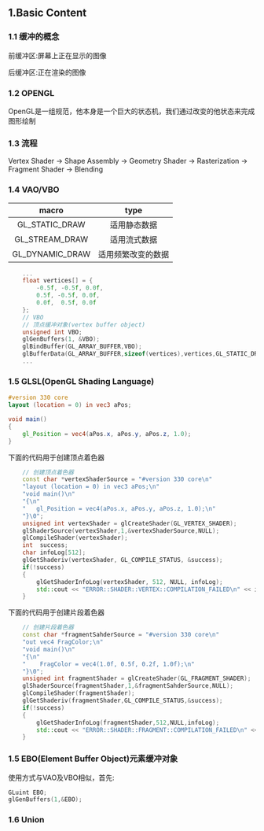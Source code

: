 ## 1.Basic Content
### 1.1 缓冲的概念
前缓冲区:屏幕上正在显示的图像

后缓冲区:正在渲染的图像
### 1.2 OPENGL
OpenGL是一组规范，他本身是一个巨大的状态机，我们通过改变的他状态来完成图形绘制

### 1.3 流程

Vertex Shader -> Shape Assembly -> Geometry Shader -> Rasterization -> Fragment Shader -> Blending

### 1.4 VAO/VBO
|      macro      |        type        |
| :-------------: | :----------------: |
| GL_STATIC_DRAW  |    适用静态数据    |
| GL_STREAM_DRAW  |    适用流式数据    |
| GL_DYNAMIC_DRAW | 适用频繁改变的数据 |

```cpp
    ...
    float vertices[] = {
        -0.5f, -0.5f, 0.0f,
        0.5f, -0.5f, 0.0f,
        0.0f,  0.5f, 0.0f
    };
    // VBO
    // 顶点缓冲对象(vertex buffer object)
    unsigned int VBO;
    glGenBuffers(1, &VBO);
    glBindBuffer(GL_ARRAY_BUFFER,VBO);
    glBufferData(GL_ARRAY_BUFFER,sizeof(vertices),vertices,GL_STATIC_DRAW);
    ...
```

### 1.5 GLSL(OpenGL Shading Language)
```glsl
#version 330 core
layout (location = 0) in vec3 aPos;

void main()
{
    gl_Position = vec4(aPos.x, aPos.y, aPos.z, 1.0);
}
```
下面的代码用于创建顶点着色器
```cpp
    // 创建顶点着色器
    const char *vertexShaderSource = "#version 330 core\n"
    "layout (location = 0) in vec3 aPos;\n"
    "void main()\n"
    "{\n"
    "   gl_Position = vec4(aPos.x, aPos.y, aPos.z, 1.0);\n"
    "}\0";
    unsigned int vertexShader = glCreateShader(GL_VERTEX_SHADER);
    glShaderSource(vertexShader,1,&vertexShaderSource,NULL);
    glCompileShader(vertexShader);
    int  success;
    char infoLog[512];
    glGetShaderiv(vertexShader, GL_COMPILE_STATUS, &success);
    if(!success)
    {
        glGetShaderInfoLog(vertexShader, 512, NULL, infoLog);
        std::cout << "ERROR::SHADER::VERTEX::COMPILATION_FAILED\n" << infoLog << std::endl;
    }
```
下面的代码用于创建片段着色器

```cpp
    // 创建片段着色器
    const char *fragmentSahderSource = "#version 330 core\n"
    "out vec4 FragColor;\n"
    "void main()\n"
    "{\n"
    "    FragColor = vec4(1.0f, 0.5f, 0.2f, 1.0f);\n"
    "}\0";
    unsigned int fragmentShader = glCreateShader(GL_FRAGMENT_SHADER);
    glShaderSource(fragmentShader,1,&fragmentSahderSource,NULL);
    glCompileShader(fragmentShader);
    glGetShaderiv(fragmentShader,GL_COMPILE_STATUS,&success);
    if(!success)
    {
        glGetShaderInfoLog(fragmentShader,512,NULL,infoLog);
        std::cout << "ERROR::SHADER::FRAGMENT::COMPILATION_FAILED\n" << infoLog << std::endl;
    }
```

### 1.5 EBO(Element Buffer Object)元素缓冲对象
使用方式与VAO及VBO相似，首先:
```cpp
GLuint EBO;
glGenBuffers(1,&EBO);
```

### 1.6 Union
